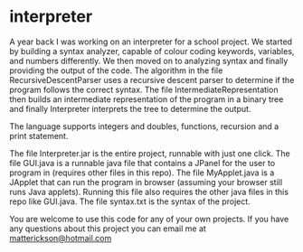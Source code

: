 # interpreter
A year back I was working on an interpreter for a school project. We started by building a syntax analyzer, capable of colour coding keywords, variables, and numbers differently. We then moved on to analyzing syntax and finally providing the output of the code.  The algorithm in the file RecursiveDescentParser uses a recursive descent parser to determine if the program follows the correct syntax. The file IntermediateRepresentation then builds an intermediate representation of the program in a binary tree and finally Interpreter interprets the tree to determine the output.

The language supports integers and doubles, functions, recursion and a print statement.

The file Interpreter.jar is the entire project, runnable with just one click.
The file GUI.java is a runnable java file that contains a JPanel for the user to program in (requires other files in this repo).
The file MyApplet.java is a JApplet that can run the program in browser (assuming your browser still runs Java applets).  Running this file also requires the other java files in this repo like GUI.java.
The file syntax.txt is the syntax of the project.

You are welcome to use this code for any of your own projects.  If you have any questions about this project you can email me at matterickson@hotmail.com
